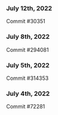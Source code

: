 ### July 12th, 2022

Commit #30351

### July 8th, 2022

Commit #294081

### July 5th, 2022

Commit #314353


### July 4th, 2022

Commit #72281
